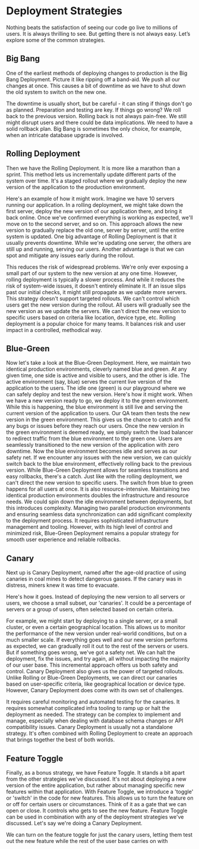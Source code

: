 # Deployment Strategies

Nothing beats the satisfaction of seeing our code go live to millions of users. It is always thrilling to see. But getting there is not always easy. Let’s explore some of the common strategies.

## Big Bang

One of the earliest methods of deploying changes to production is the Big Bang Deployment. Picture it like ripping off a band-aid. We push all our changes at once. This causes a bit of downtime as we have to shut down the old system to switch on the new one.

The downtime is usually short, but be careful - it can sting if things don't go as planned. Preparation and testing are key. If things go wrong? We roll back to the previous version. Rolling back is not always pain-free. We still might disrupt users and there could be data implications. We need to have a solid rollback plan. Big Bang is sometimes the only choice, for example, when an intricate database upgrade is involved.

## Rolling Deployment

Then we have the Rolling Deployment. It is more like a marathon than a sprint. This method lets us incrementally update different parts of the system over time. It's a staged rollout where we gradually deploy the new version of the application to the production environment.

Here's an example of how it might work. Imagine we have 10 servers running our application. In a rolling deployment, we might take down the first server, deploy the new version of our application there, and bring it back online. Once we've confirmed everything is working as expected, we'll move on to the second server, and so on. This approach allows the new version to gradually replace the old one, server by server, until the entire system is updated. One big advantage of Rolling Deployment is that it usually prevents downtime. While we're updating one server, the others are still up and running, serving our users. Another advantage is that we can spot and mitigate any issues early during the rollout.

This reduces the risk of widespread problems. We're only ever exposing a small part of our system to the new version at any one time. However, rolling deployment is typically a slower process. And while it reduces the risk of system-wide issues, it doesn't entirely eliminate it. If an issue slips past our initial checks, it might still propagate as we update more servers. This strategy doesn't support targeted rollouts. We can't control which users get the new version during the rollout. All users will gradually see the new version as we update the servers. We can't direct the new version to specific users based on criteria like location, device type, etc. Rolling deployment is a popular choice for many teams. It balances risk and user impact in a controlled, methodical way.

## Blue-Green

Now let's take a look at the Blue-Green Deployment. Here, we maintain two identical production environments, cleverly named blue and green. At any given time, one side is active and visible to users, and the other is idle. The active environment (say, blue) serves the current live version of the application to the users. The idle one (green) is our playground where we can safely deploy and test the new version. Here's how it might work. When we have a new version ready to go, we deploy it to the green environment. While this is happening, the blue environment is still live and serving the current version of the application to users. Our QA team then tests the new version in the green environment. This gives us the chance to catch and fix any bugs or issues before they reach our users. Once the new version in the green environment is deemed ready, we simply switch the load balancer to redirect traffic from the blue environment to the green one. Users are seamlessly transitioned to the new version of the application with zero downtime. Now the blue environment becomes idle and serves as our safety net. If we encounter any issues with the new version, we can quickly switch back to the blue environment, effectively rolling back to the previous version. While Blue-Green Deployment allows for seamless transitions and easy rollbacks, there's a catch. Just like with the rolling deployment, we can't direct the new version to specific users. The switch from blue to green happens for all users at once. It is also resource-intensive. Maintaining two identical production environments doubles the infrastructure and resource needs. We could spin down the idle environment between deployments, but this introduces complexity. Managing two parallel production environments and ensuring seamless data synchronization can add significant complexity to the deployment process. It requires sophisticated infrastructure management and tooling. However, with its high level of control and minimized risk, Blue-Green Deployment remains a popular strategy for smooth user experience and reliable rollbacks.

## Canary

Next up is Canary Deployment, named after the age-old practice of using canaries in coal mines to detect dangerous gasses. If the canary was in distress, miners knew it was time to evacuate.

Here's how it goes. Instead of deploying the new version to all servers or users, we choose a small subset, our 'canaries'. It could be a percentage of servers or a group of users, often selected based on certain criteria.

For example, we might start by deploying to a single server, or a small cluster, or even a certain geographical location. This allows us to monitor the performance of the new version under real-world conditions, but on a much smaller scale. If everything goes well and our new version performs as expected, we can gradually roll it out to the rest of the servers or users. But if something goes wrong, we've got a safety net. We can halt the deployment, fix the issues, and try again, all without impacting the majority of our user base. This incremental approach offers us both safety and control. Canary Deployment also gives us the power of targeted rollouts. Unlike Rolling or Blue-Green Deployments, we can direct our canaries based on user-specific criteria, like geographical location or device type. However, Canary Deployment does come with its own set of challenges.

It requires careful monitoring and automated testing for the canaries. It requires somewhat complicated infra tooling to ramp up or halt the deployment as needed.
The strategy can be complex to implement and manage, especially when dealing with database schema changes or API compatibility issues.
Canary Deployment is usually not a standalone strategy. It's often combined with Rolling Deployment to create an approach that brings together the best of both worlds.

## Feature Toggle

Finally, as a bonus strategy, we have Feature Toggle. It stands a bit apart from the other strategies we've discussed. It's not about deploying a new version of the entire application, but rather about managing specific new features within that application. With Feature Toggle, we introduce a 'toggle' or 'switch' in the code for new features. This allows us to turn the feature on or off for certain users or circumstances. Think of it as a gate that we can open or close. It controls who gets to see the new feature. Feature Toggle can be used in combination with any of the deployment strategies we've discussed. Let's say we're doing a Canary Deployment.

We can turn on the feature toggle for just the canary users, letting them test out the new feature while the rest of the user base carries on with
